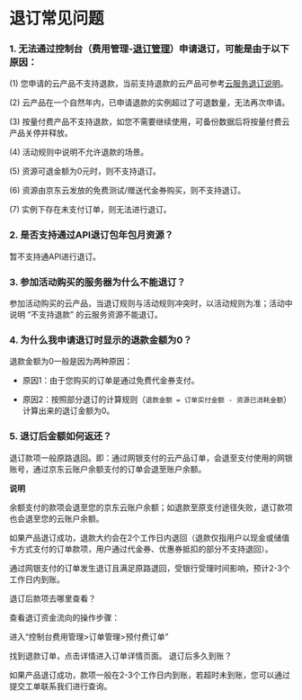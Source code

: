 #  退订常见问题

### 1. 无法通过控制台（费用管理-[退订管理](https://order-console.jdcloud.com/cost/unsubscribe-list)）申请退订，可能是由于以下原因：

(1) 您申请的云产品不支持退款，当前支持退款的云产品可参考[云服务退订说明](https://docs.jdcloud.com/cn/online-buying/refund)。

(2) 云产品在一个自然年内，已申请退款的实例超过了可退数量，无法再次申请。

(3) 按量付费产品不支持退款，如您不需要继续使用，可备份数据后将按量付费云产品关停并释放。

(4) 活动规则中说明不允许退款的场景。

(5) 资源可退金额为0元时，则不支持退订。

(6) 资源由京东云发放的免费测试/赠送代金券购买，则不支持退订。

(7) 实例下存在未支付订单，则无法进行退订。

### 2. 是否支持通过API退订包年包月资源？

暂不支持通API进行退订。

### 3. 参加活动购买的服务器为什么不能退订？

参加活动购买的云产品，当退订规则与活动规则冲突时，以活动规则为准；活动中说明 “不支持退款” 的云服务资源不能退订。

### 4. 为什么我申请退订时显示的退款金额为0？

退款金额为0一般是因为两种原因：

- 原因1：由于您购买的订单是通过免费代金券支付。

- 原因2：按照部分退订的计算规则（`退款金额 = 订单实付金额 - 资源已消耗金额`）计算出来的退订金额为0。

### 5. 退订后金额如何返还？

退订款项一般原路退回。即：通过网银支付的云产品订单，会退至支付使用的网银账号，通过京东云账户余额支付的订单会退至账户余额。

**说明** 

余额支付的款项会退至您的京东云账户余额；如退款至原支付途径失败，退订款项也会退至您的云账户余额。

如果产品退订成功，退款大约会在2个工作日内退回（退款仅指用户以现金或储值卡方式支付的订单款项，用户通过代金券、优惠券抵扣的部分不支持退回）。

通过网银支付的订单发生退订且满足原路退回，受银行受理时间影响，预计2-3个工作日内到账。

退订后款项去哪里查看？

查看退订资金流向的操作步骤：

进入“控制台费用管理>订单管理>预付费订单”

找到退款订单，点击详情进入订单详情页面。
退订后多久到账？

如果产品退订成功，款项一般在2-3个工作日内到账，若超时未到账，您可以通过提交工单联系我们进行查询。
